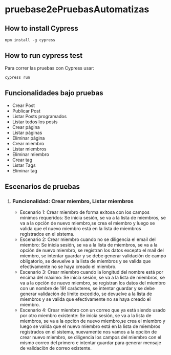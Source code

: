 # pruebase2ePruebasAutomatizas

## How to install Cypress
```
npm install -g cypress
```

## How to run cypress test
Para correr las pruebas con Cypress usar:
```
cypress run
```


## Funcionalidades bajo pruebas
- Crear Post
- Publicar Post
- Listar Posts programados
- Listar todos los posts
- Crear página
- Listar páginas
- Eliminar página
- Crear miembro
- Listar miembros
- Eliminar miembro
- Crear tag
- Listar Tags
- Eliminar tag


## Escenarios de pruebas

1. ### Funcionalidad: Crear miembro, Listar miembros
    - Escenario 1: Crear miembro de forma exitosa con los campos mínimos requeridos: Se inicia sesión, se va a la lista de miembros, se va a la opciòn de nuevo miembro,se crea el miembro y luego se valida que el nuevo miembro está en la lista de miembros registrados en el sistema.
    - Escenario 2: Crear miembro cuando no se diligencia el email del miembro: Se inicia sesión, se va a la lista de miembros, se va a la opciòn de nuevo miembro, se registran los datos excepto el mail del miembro, se intentar guardar y se debe generar validaciòn de campo obligatorio, se devuelve a la lista de miembros y se valida que efectivamente no se haya creado el miembro.
    - Escenario 3: Crear miembro cuando la longitud del nombre está por encima del máximo: Se inicia sesión, se va a la lista de miembros, se va a la opciòn de nuevo miembro, se registran los datos del miembro con un nombre de 191 carácteres, se intentar guardar y se debe generar validaciòn de límite excedido, se devuelve a la lista de miembros y se valida que efectivamente no se haya creado el miembro.
    - Escenario 4: Crear miembro con un correo que ya está siendo usado por otro miembro existente: Se inicia sesión, se va a la lista de miembros, se va a la opciòn de nuevo miembro,se crea el miembro y luego se valida que el nuevo miembro está en la lista de miembros registrados en el sistema, nuevamente nos vamos a la opciòn de crear nuevo miembro, se diligencia los campos del miembro con el mismo correo del primero e intentar guardar para generar mensaje de validaciòn de correo existente.
